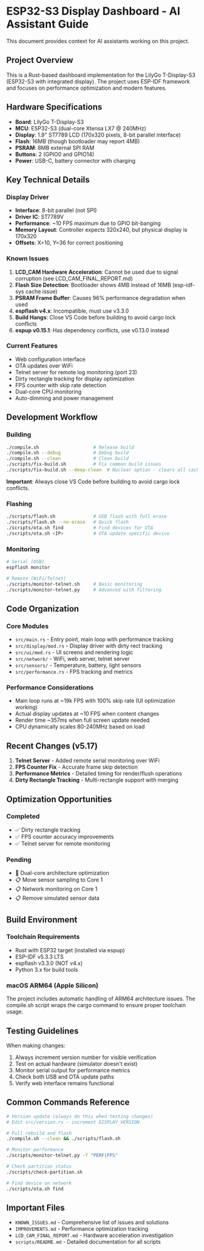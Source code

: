 # ESP32-S3 Display Dashboard - AI Assistant Guide

This document provides context for AI assistants working on this project.

## Project Overview

This is a Rust-based dashboard implementation for the LilyGo T-Display-S3 (ESP32-S3 with integrated display). The project uses ESP-IDF framework and focuses on performance optimization and modern features.

## Hardware Specifications

- **Board**: LilyGo T-Display-S3
- **MCU**: ESP32-S3 (dual-core Xtensa LX7 @ 240MHz)
- **Display**: 1.9" ST7789 LCD (170x320 pixels, 8-bit parallel interface)
- **Flash**: 16MB (though bootloader may report 4MB)
- **PSRAM**: 8MB external SPI RAM
- **Buttons**: 2 (GPIO0 and GPIO14)
- **Power**: USB-C, battery connector with charging

## Key Technical Details

### Display Driver
- **Interface**: 8-bit parallel (not SPI)
- **Driver IC**: ST7789V
- **Performance**: ~10 FPS maximum due to GPIO bit-banging
- **Memory Layout**: Controller expects 320x240, but physical display is 170x320
- **Offsets**: X=10, Y=36 for correct positioning

### Known Issues
1. **LCD_CAM Hardware Acceleration**: Cannot be used due to signal corruption (see LCD_CAM_FINAL_REPORT.md)
2. **Flash Size Detection**: Bootloader shows 4MB instead of 16MB (esp-idf-sys cache issue)
3. **PSRAM Frame Buffer**: Causes 96% performance degradation when used
4. **espflash v4.x**: Incompatible, must use v3.3.0
5. **Build Hangs**: Close VS Code before building to avoid cargo lock conflicts
6. **espup v0.15.1**: Has dependency conflicts, use v0.13.0 instead

### Current Features
- Web configuration interface
- OTA updates over WiFi
- Telnet server for remote log monitoring (port 23)
- Dirty rectangle tracking for display optimization
- FPS counter with skip rate detection
- Dual-core CPU monitoring
- Auto-dimming and power management

## Development Workflow

### Building
```bash
./compile.sh                    # Release build
./compile.sh --debug            # Debug build
./compile.sh --clean            # Clean build
./scripts/fix-build.sh          # Fix common build issues
./scripts/fix-build.sh --deep-clean  # Nuclear option - clears all caches
```

**Important**: Always close VS Code before building to avoid cargo lock conflicts.

### Flashing
```bash
./scripts/flash.sh              # USB flash with full erase
./scripts/flash.sh --no-erase   # Quick flash
./scripts/ota.sh find           # Find devices for OTA
./scripts/ota.sh <IP>           # OTA update specific device
```

### Monitoring
```bash
# Serial (USB)
espflash monitor

# Remote (WiFi/Telnet)
./scripts/monitor-telnet.sh     # Basic monitoring
./scripts/monitor-telnet.py     # Advanced with filtering
```

## Code Organization

### Core Modules
- `src/main.rs` - Entry point, main loop with performance tracking
- `src/display/mod.rs` - Display driver with dirty rect tracking
- `src/ui/mod.rs` - UI screens and rendering logic
- `src/network/` - WiFi, web server, telnet server
- `src/sensors/` - Temperature, battery, light sensors
- `src/performance.rs` - FPS tracking and metrics

### Performance Considerations
- Main loop runs at ~19k FPS with 100% skip rate (UI optimization working)
- Actual display updates at ~10 FPS when content changes
- Render time ~357ms when full screen update needed
- CPU dynamically scales 80-240MHz based on load

## Recent Changes (v5.17)

1. **Telnet Server** - Added remote serial monitoring over WiFi
2. **FPS Counter Fix** - Accurate frame skip detection
3. **Performance Metrics** - Detailed timing for render/flush operations
4. **Dirty Rectangle Tracking** - Multi-rectangle support with merging

## Optimization Opportunities

### Completed
- ✅ Dirty rectangle tracking
- ✅ FPS counter accuracy improvements
- ✅ Telnet server for remote monitoring

### Pending
- 🔄 Dual-core architecture optimization
- 📋 Move sensor sampling to Core 1
- 📋 Network monitoring on Core 1
- 📋 Remove simulated sensor data

## Build Environment

### Toolchain Requirements
- Rust with ESP32 target (installed via espup)
- ESP-IDF v5.3.3 LTS
- espflash v3.3.0 (NOT v4.x)
- Python 3.x for build tools

### macOS ARM64 (Apple Silicon)
The project includes automatic handling of ARM64 architecture issues. The compile.sh script wraps the cargo command to ensure proper toolchain usage.

## Testing Guidelines

When making changes:
1. Always increment version number for visible verification
2. Test on actual hardware (simulator doesn't exist)
3. Monitor serial output for performance metrics
4. Check both USB and OTA update paths
5. Verify web interface remains functional

## Common Commands Reference

```bash
# Version update (always do this when testing changes)
# Edit src/version.rs - increment DISPLAY_VERSION

# Full rebuild and flash
./compile.sh --clean && ./scripts/flash.sh

# Monitor performance
./scripts/monitor-telnet.py -f "PERF|FPS"

# Check partition status
./scripts/check-partition.sh

# Find device on network
./scripts/ota.sh find
```

## Important Files

- `KNOWN_ISSUES.md` - Comprehensive list of issues and solutions
- `IMPROVEMENTS.md` - Performance optimization tracking
- `LCD_CAM_FINAL_REPORT.md` - Hardware acceleration investigation
- `scripts/README.md` - Detailed documentation for all scripts